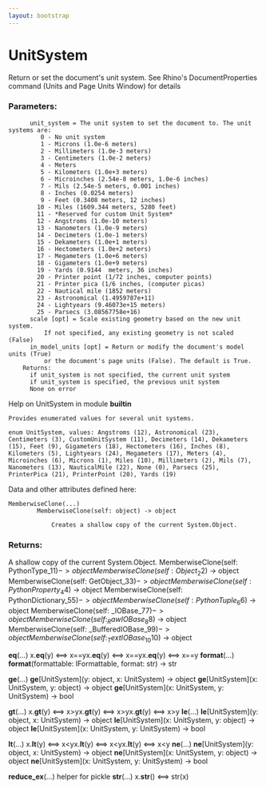 ```yaml
---
layout: bootstrap
---
```


# UnitSystem

Return or set the document's unit system. See Rhino's DocumentProperties
        command (Units and Page Units Window) for details
          

### Parameters:

          unit_system = The unit system to set the document to. The unit systems are:
             0 - No unit system
             1 - Microns (1.0e-6 meters)
             2 - Millimeters (1.0e-3 meters)
             3 - Centimeters (1.0e-2 meters)
             4 - Meters
             5 - Kilometers (1.0e+3 meters)
             6 - Microinches (2.54e-8 meters, 1.0e-6 inches)
             7 - Mils (2.54e-5 meters, 0.001 inches)
             8 - Inches (0.0254 meters)
             9 - Feet (0.3408 meters, 12 inches)
            10 - Miles (1609.344 meters, 5280 feet)
            11 - *Reserved for custom Unit System*
            12 - Angstroms (1.0e-10 meters)
            13 - Nanometers (1.0e-9 meters)
            14 - Decimeters (1.0e-1 meters)
            15 - Dekameters (1.0e+1 meters)
            16 - Hectometers (1.0e+2 meters)
            17 - Megameters (1.0e+6 meters)
            18 - Gigameters (1.0e+9 meters)
            19 - Yards (0.9144  meters, 36 inches)
            20 - Printer point (1/72 inches, computer points)
            21 - Printer pica (1/6 inches, (computer picas)
            22 - Nautical mile (1852 meters)
            23 - Astronomical (1.4959787e+11)
            24 - Lightyears (9.46073e+15 meters)
            25 - Parsecs (3.08567758e+16)
          scale [opt] = Scale existing geometry based on the new unit system.
              If not specified, any existing geometry is not scaled (False)
          in_model_units [opt] = Return or modify the document's model units (True)
              or the document's page units (False). The default is True.
        Returns:
          if unit_system is not specified, the current unit system
          if unit_system is specified, the previous unit system
          None on error
        
Help on UnitSystem in module __builtin__

    Provides enumerated values for several unit systems.
    
    enum UnitSystem, values: Angstroms (12), Astronomical (23), Centimeters (3), CustomUnitSystem (11), Decimeters (14), Dekameters (15), Feet (9), Gigameters (18), Hectometers (16), Inches (8), Kilometers (5), Lightyears (24), Megameters (17), Meters (4), Microinches (6), Microns (1), Miles (10), Millimeters (2), Mils (7), Nanometers (13), NauticalMile (22), None (0), Parsecs (25), PrinterPica (21), PrinterPoint (20), Yards (19)
    
    
    
Data and other attributes defined here:

    MemberwiseClone(...)
            MemberwiseClone(self: object) -> object
            
                Creates a shallow copy of the current System.Object.
                

### Returns:

A shallow copy of the current System.Object.
           MemberwiseClone(self: PythonType_1$1) -> object
           MemberwiseClone(self: Object_2$2) -> object
           MemberwiseClone(self: GetObject_3$3) -> object
           MemberwiseClone(self: PythonProperty_4$4) -> object
           MemberwiseClone(self: PythonDictionary_5$5) -> object
           MemberwiseClone(self: PythonTuple_6$6) -> object
           MemberwiseClone(self: _IOBase_7$7) -> object
           MemberwiseClone(self: _RawIOBase_8$8) -> object
           MemberwiseClone(self: _BufferedIOBase_9$9) -> object
           MemberwiseClone(self: _TextIOBase_10$10) -> object
            
   __eq__(...)
           x.__eq__(y) <==> x==yx.__eq__(y) <==> x==yx.__eq__(y) <==> x==y
   __format__(...)
           __format__(formattable: IFormattable, format: str) -> str
            
   __ge__(...)
           __ge__[UnitSystem](y: object, x: UnitSystem) -> object
           __ge__[UnitSystem](x: UnitSystem, y: object) -> object
           __ge__[UnitSystem](x: UnitSystem, y: UnitSystem) -> bool
            
   __gt__(...)
           x.__gt__(y) <==> x>yx.__gt__(y) <==> x>yx.__gt__(y) <==> x>y
   __le__(...)
           __le__[UnitSystem](y: object, x: UnitSystem) -> object
           __le__[UnitSystem](x: UnitSystem, y: object) -> object
           __le__[UnitSystem](x: UnitSystem, y: UnitSystem) -> bool
            
   __lt__(...)
           x.__lt__(y) <==> x<yx.__lt__(y) <==> x<yx.__lt__(y) <==> x<y
   __ne__(...)
           __ne__[UnitSystem](y: object, x: UnitSystem) -> object
           __ne__[UnitSystem](x: UnitSystem, y: object) -> object
           __ne__[UnitSystem](x: UnitSystem, y: UnitSystem) -> bool
            
   __reduce_ex__(...)
           helper for pickle
   __str__(...)
           x.__str__() <==> str(x)


